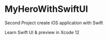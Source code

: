 # MyHeroWithSwiftUI
Second Project create iOS application with Swift

Learn Swift UI & preview in Xcode 12

